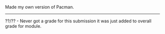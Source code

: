 Made my own version of Pacman.

-----
??/?? - Never got a grade for this submission it was just added to overall grade for module.
